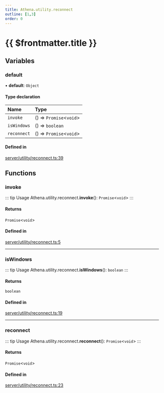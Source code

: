 ```yaml
---
title: Athena.utility.reconnect
outline: [1,3]
order: 0
---
```


# {{ $frontmatter.title }}


## Variables

### default

• **default**: `Object`

#### Type declaration

| Name | Type |
| :------ | :------ |
| `invoke` | () => `Promise`<`void`\> |
| `isWindows` | () => `boolean` |
| `reconnect` | () => `Promise`<`void`\> |

#### Defined in

[server/utility/reconnect.ts:39](https://github.com/Stuyk/altv-athena/blob/6c506bf/src/core/server/utility/reconnect.ts#L39)

## Functions

### invoke

::: tip Usage
Athena.utility.reconnect.**invoke**(): `Promise`<`void`\>
:::

#### Returns

`Promise`<`void`\>

#### Defined in

[server/utility/reconnect.ts:5](https://github.com/Stuyk/altv-athena/blob/6c506bf/src/core/server/utility/reconnect.ts#L5)

___

### isWindows

::: tip Usage
Athena.utility.reconnect.**isWindows**(): `boolean`
:::

#### Returns

`boolean`

#### Defined in

[server/utility/reconnect.ts:19](https://github.com/Stuyk/altv-athena/blob/6c506bf/src/core/server/utility/reconnect.ts#L19)

___

### reconnect

::: tip Usage
Athena.utility.reconnect.**reconnect**(): `Promise`<`void`\>
:::

#### Returns

`Promise`<`void`\>

#### Defined in

[server/utility/reconnect.ts:23](https://github.com/Stuyk/altv-athena/blob/6c506bf/src/core/server/utility/reconnect.ts#L23)
